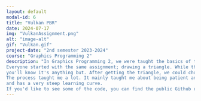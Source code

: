 ```yaml
---
layout: default
modal-id: 6
title: "Vulkan PBR"
date: 2024-07-17
img: "VulkanAssignment.png"
alt: "image-alt"
gif: "Vulkan.gif"
project-date: "2nd semester 2023-2024"
course: "Graphics Programming 2"
description: "In Graphics Programming 2, we were taught the basics of the Vulkan API.
Everyone started with the same assignment; drawing a triangle. While this may sound simple, if you know anything of the Vulkan API, 
you'll know it's anything but. After getting the triangle, we could choose our direction, so I made a PBR shader. 
The process taught me a lot. It mainly taught me about being patient and not giving up, because as i previously mentioned, the Vulkan API is anything but simple 
and has a very steep learning curve. 
If you'd like to see some of the code, you can find the public Github repo <a href='https://github.com/Oopsi3Doopsi3/GP2_Vulkan' target='_blank'>here</a>."
---
```

